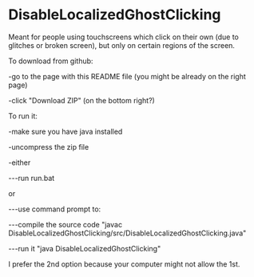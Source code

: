 # DisableLocalizedGhostClicking
Meant for people using touchscreens which click on their own (due to glitches or broken screen), but only on certain regions of the screen.


To download from github:

-go to the page with this README file (you might be already on the right page)

-click "Download ZIP" (on the bottom right?)


To run it:

-make sure you have java installed

-uncompress the zip file

-either

---run run.bat

  or

---use command prompt to:

---compile the source code "javac DisableLocalizedGhostClicking/src/DisableLocalizedGhostClicking.java"

---run it "java DisableLocalizedGhostClicking"

I prefer the 2nd option because your computer might not allow the 1st.
